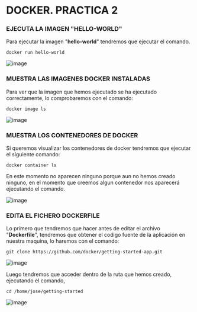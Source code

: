# DOCKER. PRACTICA 2

### EJECUTA LA IMAGEN "HELLO-WORLD"

Para ejecutar la imagen "**hello-world**" tendremos que ejecutar el comando.

````
docker run hello-world
````

![image](https://github.com/Josex02/SREI-ASIR2/assets/91255971/abe695f9-ee2a-4e73-9e51-96cdd91c8b8e)

### MUESTRA LAS IMAGENES DOCKER INSTALADAS

Para ver que la imagen que hemos ejecutado se ha ejecutado correctamente, lo comprobaremos con el comando:

````
docker image ls
````

![image](https://github.com/Josex02/SREI-ASIR2/assets/91255971/d23766ee-9a36-40a1-9074-ac05b0ae7cf0)

### MUESTRA LOS CONTENEDORES DE DOCKER

Si queremos visualizar los contenedores de docker tendremos que ejecutar el siguiente comando:

````
docker container ls
````

En este momento no aparecen ninguno porque aun no hemos creado ninguno, en el momento que creemos algun contenedor nos aparecerá ejecutando el comando.

![image](https://github.com/Josex02/SREI-ASIR2/assets/91255971/b05a309d-18bb-4586-b0e2-93c4583265ce)

### EDITA EL FICHERO DOCKERFILE

Lo primero que tendremos que hacer antes de editar el archivo "**Dockerfile**", tendremos que obtener el codigo fuente de la aplicación en nuestra maquina, lo haremos con el comando:

````
git clone https://github.com/docker/getting-started-app.git
````

![image](https://github.com/Josex02/SREI-ASIR2/assets/91255971/b12f8cd9-bece-435a-b411-45b8dcdd074d)

Luego tendremos que acceder dentro de la ruta que hemos creado, ejecutando el comando,

````
cd /home/jose/getting-started
````

![image](https://github.com/Josex02/SREI-ASIR2/assets/91255971/927302b8-d770-40fa-926a-9e0d7c4b1a9d)









